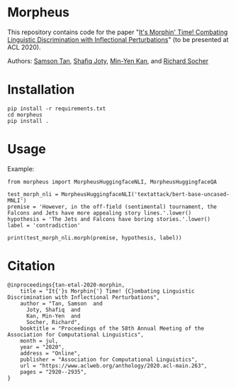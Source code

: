 # Morpheus
This repository contains code for the paper "[It's Morphin' Time! Combating Linguistic Discrimination with Inflectional Perturbations](https://www.aclweb.org/anthology/2020.acl-main.263)" (to be presented at ACL 2020).

Authors: [Samson Tan](https://samsontmr.github.io), [Shafiq Joty](https://raihanjoty.github.io), [Min-Yen Kan](https://comp.nus.edu.sg/~kanmy), and [Richard Socher](https://socher.org)


# Installation
```
pip install -r requirements.txt
cd morpheus
pip install .
```


# Usage
Example:
```
from morpheus import MorpheusHuggingfaceNLI, MorpheusHuggingfaceQA

test_morph_nli = MorpheusHuggingfaceNLI('textattack/bert-base-uncased-MNLI')
premise = 'However, in the off-field (sentimental) tournament, the Falcons and Jets have more appealing story lines.'.lower()
hypothesis = 'The Jets and Falcons have boring stories.'.lower()
label = 'contradiction'

print(test_morph_nli.morph(premise, hypothesis, label))
```

# Citation
```
@inproceedings{tan-etal-2020-morphin,
    title = "It{'}s Morphin{'} Time! {C}ombating Linguistic Discrimination with Inflectional Perturbations",
    author = "Tan, Samson  and
      Joty, Shafiq  and
      Kan, Min-Yen  and
      Socher, Richard",
    booktitle = "Proceedings of the 58th Annual Meeting of the Association for Computational Linguistics",
    month = jul,
    year = "2020",
    address = "Online",
    publisher = "Association for Computational Linguistics",
    url = "https://www.aclweb.org/anthology/2020.acl-main.263",
    pages = "2920--2935",
}
```
